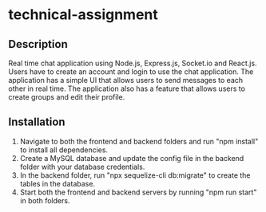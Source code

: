 # technical-assignment

## Description

Real time chat application using Node.js, Express.js, Socket.io and React.js. Users have to create an account and login to use the chat application. The application has a simple UI that allows users to send messages to each other in real time. The application also has a feature that allows users to create groups and edit their profile.

## Installation

1. Navigate to both the frontend and backend folders and run "npm install" to install all dependencies.
2. Create a MySQL database and update the config file in the backend folder with your database credentials.
3. In the backend folder, run "npx sequelize-cli db:migrate" to create the tables in the database.
4. Start both the frontend and backend servers by running "npm run start" in both folders.